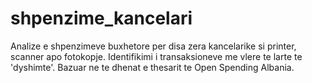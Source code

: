 shpenzime_kancelari
===================

Analize e shpenzimeve buxhetore per disa zera kancelarike si printer, scanner apo fotokopje. Identifikimi i transaksioneve me vlere te larte te 'dyshimte'. Bazuar ne te dhenat e thesarit te Open Spending Albania.
